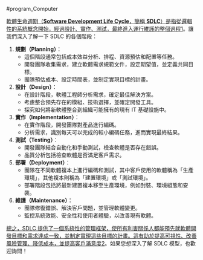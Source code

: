 #program_Computer 

[軟體生命週期（**Software Development Life Cycle**，簡稱 **SDLC**）是指從邏輯性的系統概念開始，經過設計、實作、測試，最終進入運行維護的整個過程](https://www.cc.ntu.edu.tw/chinese/epaper/0002/20070920_2011.htm)[1](https://www.cc.ntu.edu.tw/chinese/epaper/0002/20070920_2011.htm)。讓我們深入了解一下 SDLC 的各個階段：

1. **規劃（Planning）**：
    - 這個階段通常包括成本效益分析、排程、資源預估和配置等任務。
    - 開發團隊收集需求，建立軟體需求規範文件，設定期望值，並定義共同目標。
    - 團隊預估成本、設定時間表，並制定實現目標的計畫。
2. **設計（Design）**： 
    - 在設計階段，軟體工程師分析需求，確定最佳解決方案。
    - 考慮整合預先存在的模組、技術選擇，並確定開發工具。
    - 探究如何將新軟體整合到組織可能擁有的現有 IT 基礎設施中。
3. **實作（Implementation）**：
    - 在實作階段，開發團隊對產品進行編碼。
    - 分析需求，識別每天可以完成的較小編碼任務，進而實現最終結果。
4. **測試（Testing）**：
    - 開發團隊結合自動化和手動測試，檢查軟體是否存在錯誤。
    - 品質分析包括檢查軟體是否滿足客戶需求。
5. **部署（Deployment）**：
    - 團隊在不同軟體複本上進行編碼和測試，其中客戶使用的軟體稱為「生產環境」，其他複本則稱為「建置環境」或「測試環境」。
    - 部署階段包括將最新建置複本移至生產環境，例如封裝、環境組態和安裝。
6. **維護（Maintenance）**：
    - 團隊修復錯誤、解決客戶問題，並管理軟體變更。
    - 監控系統效能、安全性和使用者體驗，以改善現有軟體。

[總之，SDLC 提供了一個系統性的管理框架，使所有利害關係人都能預先就軟體開發目標和需求達成一致，並制定實現這些目標的計畫。這有助於提高可視性、改善風險管理、降低成本，並提高客戶滿意度](https://aws.amazon.com/tw/what-is/sdlc/)[2](https://aws.amazon.com/tw/what-is/sdlc/)。如果您想深入了解 SDLC 模型，也歡迎詢問！